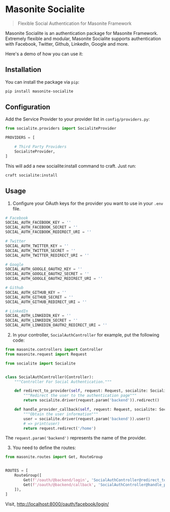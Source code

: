# Masonite Socialite

> Flexible Social Authentication for Masonite Framework

Masonite Socialite is an authentication package for Masonite Framework. Extremely flexible and modular, Masonite Socialite supports authentication with Facebook, Twitter, Github, LinkedIn, Google and more.

Here's a demo of how you can use it:

## Installation

You can install the package via `pip`:

```bash
pip install masonite-socialite
```

## Configuration

Add the Service Provider to your provider list in `config/providers.py`:

```python
from socialite.providers import SocialiteProvider

PROVIDERS = [

    # Third Party Providers
    SocialiteProvider,
]
```

This will add a new socialite:install command to craft. Just run:

```bash
craft socialite:install
```

## Usage

1. Configure your OAuth keys for the provider you want to use in your `.env` file.

```python
# Facebook
SOCIAL_AUTH_FACEBOOK_KEY = ''
SOCIAL_AUTH_FACEBOOK_SECRET = ''
SOCIAL_AUTH_FACEBOOK_REDIRECT_URI = ''

# Twitter
SOCIAL_AUTH_TWITTER_KEY = ''
SOCIAL_AUTH_TWITTER_SECRET = ''
SOCIAL_AUTH_TWITTER_REDIRECT_URI = ''

# Google
SOCIAL_AUTH_GOOGLE_OAUTH2_KEY = ''
SOCIAL_AUTH_GOOGLE_OAUTH2_SECRET = ''
SOCIAL_AUTH_GOOGLE_OAUTH2_REDIRECT_URI = ''

# Github
SOCIAL_AUTH_GITHUB_KEY = ''
SOCIAL_AUTH_GITHUB_SECRET = ''
SOCIAL_AUTH_GITHUB_REDIRECT_URI = ''

# LinkedIn
SOCIAL_AUTH_LINKEDIN_KEY = ''
SOCIAL_AUTH_LINKEDIN_SECRET = ''
SOCIAL_AUTH_LINKEDIN_OAUTH2_REDIRECT_URI = ''
```

2. In your controller, `SocialAuthController` for example, put the following code:

```python
from masonite.controllers import Controller
from masonite.request import Request

from socialite import Socialite


class SocialAuthController(Controller):
    """Controller For Social Authentication."""

    def redirect_to_provider(self, request: Request, socialite: Socialite):
        """Redirect the user to the authentication page"""
        return socialite.driver(request.param('backend')).redirect()

    def handle_provider_callback(self, request: Request, socialite: Socialite):
        """Obtain the user information"""
        user = socialite.driver(request.param('backend')).user()
        # => print(user)
        return request.redirect('/home')
```

The ```request.param('backend')``` represents the name of the provider.

3. You need to define the routes:

```python
from masonite.routes import Get, RouteGroup


ROUTES = [
    RouteGroup([
        Get(f'/oauth/@backend/login', 'SocialAuthController@redirect_to_provider'),
        Get(f'/oauth/@backend/callback', 'SocialAuthController@handle_provider_callback'),
    ]),
]
```

Visit, [http://localhost:8000/oauth/facebook/login/](http://localhost:8000/social/facebook/login/)
